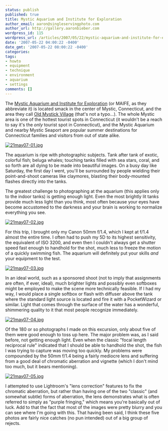 ```yaml
---
status: publish
published: true
title: Mystic Aquarium and Institute for Exploration
author_email: aaron@singleservingphoto.com
author_url: http://gallery.aaronbieber.com
wordpress_id: 115
wordpress_url: /articles/2007/05/22/mystic-aquarium-and-institute-for-exploration/
date: '2007-05-22 04:00:22 -0400'
date_gmt: '2007-05-22 08:00:22 -0400'
categories:
tags:
- howto
- equipment
- technique
- environment
- aquarium
- settings
comments: []
---
```

The [Mystic Aquarium and Institute for
Exploration](http://www.mysticaquarium.org/) (or MAIFE, as they
abbreviate it) is located smack in the center of Mystic, Connecticut,
and the area they call [Old Mystick
Village](http://www.oldmysticvillage.com/) (that's not a typo...). The
whole Mystic area is one of the hottest tourist spots in Connecticut (it
wouldn't be a reach to say it's the _only_ tourist spot in
Connecticut), and the Mystic Aquarium and nearby Mystic Seaport are
popular summer destinations for Connecticut families and visitors from
out of state alike.

[![21may07-01.jpg](http://farm2.staticflickr.com/1200/563993804_cae14223f6_o.jpg)](http://www.flickr.com/photos/singleservingphoto/563993804/ "21may07-01.jpg by AaronBieber, on Flickr")

The aquarium is ripe with photographic subjects. Tank after tank of
exotic, colorful fish; beluga whales; touching tanks filled with sea
stars, coral, and so forth are all dying to be made into beautiful
images. On a busy day like Saturday, the first day I went, you'll be
surrounded by people wielding their point-and-shoot cameras like
claymores, blasting their body-mounted flashes directly into the tanks.

The greatest challenge to photographing at the aquarium (this applies
only to the indoor tanks) is getting enough light. Even the most
brightly lit tanks provide much less light than you think, most often
because your eyes have become accustomed to the darkness and your brain
is working to normalize everything you see.

[![21may07-02.jpg](http://farm2.staticflickr.com/1391/564425193_e8542a2bd5_o.jpg)](http://www.flickr.com/photos/singleservingphoto/564425193/ "21may07-02.jpg by AaronBieber, on Flickr")

For this trip, I brought only my Canon 50mm f/1.4, which I kept at f/1.4
almost the entire time. I often had to push my 5D to its highest
sensitivity, the equivalent of ISO 3200, and even then I couldn't always
get a shutter speed fast enough to handhold for the shot, much less to
freeze the motion of a quickly swimming fish. The aquarium will
definitely put your skills *and* your equipment to the test.

[![21may07-03.jpg](http://farm2.staticflickr.com/1422/563994200_2d48d9e3a3_o.jpg)](http://www.flickr.com/photos/singleservingphoto/563994200/ "21may07-03.jpg by AaronBieber, on Flickr")

In an ideal world, such as a sponsored shoot (not to imply that
assignments are often, if ever, ideal), much brighter lights and
possibly even softboxes might be employed to make the scene more
technically feasible. If I had my way, I would place a single softbox or
flash with diffuser above the tank where the standard light source is
located and fire it with a PocketWizard or similar. Light that comes
through the surface of the water has a wonderful, shimmering quality to
it that most people recognize immediately.

[![21may07-04.jpg](http://farm2.staticflickr.com/1198/564425873_7b01cf26d3_o.jpg)](http://www.flickr.com/photos/singleservingphoto/564425873/ "21may07-04.jpg by AaronBieber, on Flickr")

Of the 180 or so photographs I made on this excursion, only about five
of them were good enough to toss up here. The major problem was, as I
said before, not getting enough light. Even when the classic "focal
length reciprocal rule" indicated that I should be able to handhold the
shot, the fish I was trying to capture was moving too quickly. My
problems were compounded by the 50mm f/1.4 being a fairly mediocre lens
and suffering from a good deal of chromatic aberration and vignette
(which I don't mind too much, but it bears mentioning).

[![21may07-05.jpg](http://farm2.staticflickr.com/1352/564426163_dc03a77d00_o.jpg)](http://www.flickr.com/photos/singleservingphoto/564426163/ "21may07-05.jpg by AaronBieber, on Flickr")

I attempted to use Lightroom's "lens correction" features to fix the
chromatic aberration, but rather than having one of the two "classic"
(and somewhat subtle) forms of aberration, the lens demonstrates what is
often referred to simply as "purple fringing," which means you're
basically out of luck. Add to that the fact that most of the images were
pretty blurry and you can see where I'm going with this. That having
been said, I think these five photos are fairly nice catches (no pun
intended) out of a big group of rejects.
